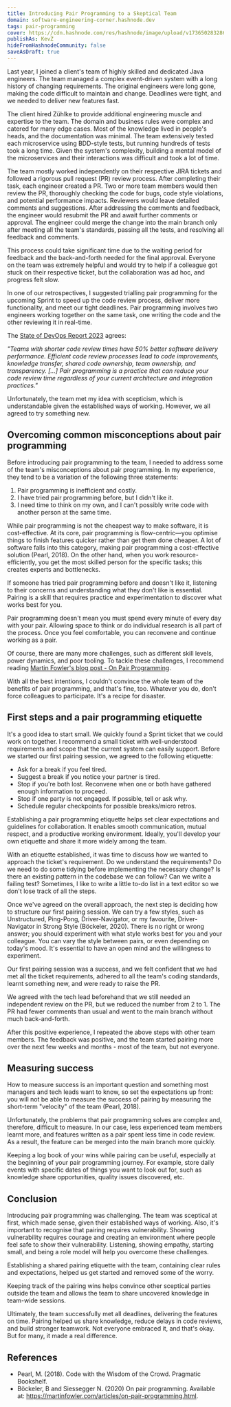 ```yaml
---
title: Introducing Pair Programming to a Skeptical Team
domain: software-engineering-corner.hashnode.dev
tags: pair-programming
cover: https://cdn.hashnode.com/res/hashnode/image/upload/v1736502832866/Kw5q3_iWZ.jpg?auto=format
publishAs: KevZ
hideFromHashnodeCommunity: false
saveAsDraft: true
---
```


Last year, I joined a client's team of highly skilled and dedicated Java engineers.
The team managed a complex event-driven system with a long history of changing requirements.
The original engineers were long gone, making the code difficult to maintain and change.
Deadlines were tight, and we needed to deliver new features fast.

The client hired Zühlke to provide additional engineering muscle and expertise to the team.
The domain and business rules were complex and catered for many edge cases.
Most of the knowledge lived in people's heads, and the documentation was minimal.
The team extensively tested each microservice using BDD-style tests, but running hundreds of tests took a long time.
Given the system's complexity, building a mental model of the microservices and their interactions was difficult and took a lot of time.

The team mostly worked independently on their respective JIRA tickets and followed a rigorous pull request (PR) review process.
After completing their task, each engineer created a PR.
Two or more team members would then review the PR, thoroughly checking the code for bugs, code style violations, and potential performance impacts.
Reviewers would leave detailed comments and suggestions.
After addressing the comments and feedback, the engineer would resubmit the PR and await further comments or approval.
The engineer could merge the change into the main branch only after meeting all the team's standards, passing all the tests, and resolving all feedback and comments.

This process could take significant time due to the waiting period for feedback and the back-and-forth needed for the final approval.
Everyone on the team was extremely helpful and would try to help if a colleague got stuck on their respective ticket, but the collaboration was ad hoc, and progress felt slow.

In one of our retrospectives, I suggested trialling pair programming for the upcoming Sprint to speed up the code review process, deliver more functionality, and meet our tight deadlines.
Pair programming involves two engineers working together on the same task, one writing the code and the other reviewing it in real-time.

The [State of DevOps Report 2023](https://dora.dev/research/2023/dora-report/) agrees:

_"Teams with shorter code review times have 50% better software delivery performance. Efficient code review processes lead to code improvements, knowledge transfer, shared code ownership, team ownership, and transparency. [...] Pair programming is a practice that can reduce your code review time regardless of your current architecture and integration practices."_

Unfortunately, the team met my idea with scepticism, which is understandable given the established ways of working.
However, we all agreed to try something new.

## Overcoming common misconceptions about pair programming

Before introducing pair programming to the team, I needed to address some of the team's misconceptions about pair programming.
In my experience, they tend to be a variation of the following three statements: 

1. Pair programming is inefficient and costly.
1. I have tried pair programming before, but I didn't like it.
1. I need time to think on my own, and I can't possibly write code with another person at the same time.

While pair programming is not the cheapest way to make software, it is cost-effective.
At its core, pair programming is flow-centric—you optimise things to finish features quicker rather than get them done cheaper.
A lot of software falls into this category, making pair programming a cost-effective solution (Pearl, 2018).
On the other hand, when you work resource-efficiently, you get the most skilled person for the specific tasks; this creates experts and bottlenecks.

If someone has tried pair programming before and doesn't like it, listening to their concerns and understanding what they don't like is essential.
Pairing is a skill that requires practice and experimentation to discover what works best for you.

Pair programming doesn't mean you must spend every minute of every day with your pair.
Allowing space to think or do individual research is all part of the process.
Once you feel comfortable, you can reconvene and continue working as a pair.

Of course, there are many more challenges, such as different skill levels, power dynamics, and poor tooling.
To tackle these challenges, I recommend reading [Martin Fowler's blog post - On Pair Programming](https://martinfowler.com/articles/on-pair-programming.html#Challenges).

With all the best intentions, I couldn't convince the whole team of the benefits of pair programming, and that's fine, too.
Whatever you do, don't force colleagues to participate.
It's a recipe for disaster.

## First steps and a pair programming etiquette

It's a good idea to start small.
We quickly found a Sprint ticket that we could work on together.
I recommend a small ticket with well-understood requirements and scope that the current system can easily support.
Before we started our first pairing session, we agreed to the following etiquette:

* Ask for a break if you feel tired.
* Suggest a break if you notice your partner is tired.
* Stop if you're both lost. Reconvene when one or both have gathered enough information to proceed.
* Stop if one party is not engaged. If possible, tell or ask why.
* Schedule regular checkpoints for possible breaks/micro retros.

Establishing a pair programming etiquette helps set clear expectations and guidelines for collaboration.
It enables smooth communication, mutual respect, and a productive working environment.
Ideally, you'll develop your own etiquette and share it more widely among the team.

With an etiquette established, it was time to discuss how we wanted to approach the ticket's requirement.
Do we understand the requirements?
Do we need to do some tidying before implementing the necessary change?
Is there an existing pattern in the codebase we can follow?
Can we write a failing test? Sometimes, I like to write a little to-do list in a text editor so we don't lose track of all the steps.

Once we've agreed on the overall approach, the next step is deciding how to structure our first pairing session.
We can try a few styles, such as Unstructured, Ping-Pong, Driver-Navigator, or my favourite, Driver-Navigator in Strong Style (Böckeler, 2020).
There is no right or wrong answer; you should experiment with what style works best for you and your colleague.
You can vary the style between pairs, or even depending on today's mood.
It's essential to have an open mind and the willingness to experiment.

Our first pairing session was a success, and we felt confident that we had met all the ticket requirements, adhered to all the team's coding standards, learnt something new, and were ready to raise the PR. 

We agreed with the tech lead beforehand that we still needed an independent review on the PR, but we reduced the number from 2 to 1.
The PR had fewer comments than usual and went to the main branch without much back-and-forth.

After this positive experience, I repeated the above steps with other team members.
The feedback was positive, and the team started pairing more over the next few weeks and months - most of the team, but not everyone.

## Measuring success

How to measure success is an important question and something most managers and tech leads want to know, so set the expectations up front: you will not be able to measure the success of pairing by measuring the short-term "velocity" of the team (Pearl, 2018).

Unfortunately, the problems that pair programming solves are complex and, therefore, difficult to measure.
In our case, less experienced team members learnt more, and features written as a pair spent less time in code review.
As a result, the feature can be merged into the main branch more quickly.

Keeping a log book of your wins while pairing can be useful, especially at the beginning of your pair programming journey.
For example, store daily events with specific dates of things you want to look out for, such as knowledge share opportunities, quality issues discovered, etc.

## Conclusion

Introducing pair programming was challenging.
The team was sceptical at first, which made sense, given their established ways of working.
Also, it's important to recognise that pairing requires vulnerability.
Showing vulnerability requires courage and creating an environment where people feel safe to show their vulnerability. Listening, showing empathy, starting small, and being a role model will help you overcome these challenges.

Establishing a shared pairing etiquette with the team, containing clear rules and expectations, helped us get started and removed some of the worry.

Keeping track of the pairing wins helps convince other sceptical parties outside the team and allows the team to share uncovered knowledge in team-wide sessions.

Ultimately, the team successfully met all deadlines, delivering the features on time.
Pairing helped us share knowledge, reduce delays in code reviews, and build stronger teamwork.
Not everyone embraced it, and that's okay. But for many, it made a real difference.

## References

* Pearl, M. (2018). Code with the Wisdom of the Crowd. Pragmatic Bookshelf.
* Böckeler, B and Siessegger N. (2020) On pair programming. Available at: https://martinfowler.com/articles/on-pair-programming.html.
